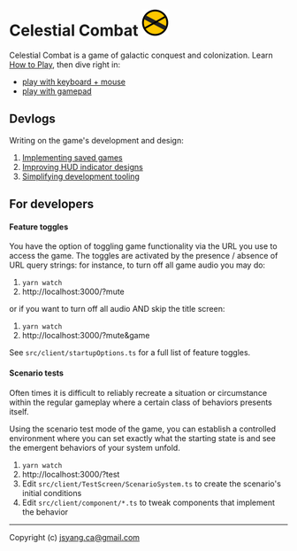 # Celestial Combat ![](favicon.png)

Celestial Combat is a game of galactic conquest and colonization. 
Learn [How to Play](http://jsyang.ca/celestial/how-to-play), then dive right in:
- [play with  keyboard + mouse](http://jsyang.ca/celestial)
- [play with gamepad](http://jsyang.ca/celestial?gamepad)

## Devlogs

Writing on the game's development and design:

1. [Implementing saved games](devlog/saved-games.md)
2. [Improving HUD indicator designs](devlog/hud-indicators.md)
3. [Simplifying development tooling](devlog/tooling.md)

## For developers

#### Feature toggles

You have the option of toggling game functionality via the URL you use to access the game.
The toggles are activated by the presence / absence of URL query strings: for instance,
to turn off all game audio you may do:
 
1. `yarn watch`
1. http://localhost:3000/?mute

or if you want to turn off all audio AND skip the title screen:

1. `yarn watch`
1. http://localhost:3000/?mute&game

See `src/client/startupOptions.ts` for a full list of feature toggles.

#### Scenario tests

Often times it is difficult to reliably recreate a situation or circumstance
within the regular gameplay where a certain class of behaviors presents itself.

Using the scenario test mode of the game, you can establish a controlled environment 
where you can set exactly what the starting state is and see the emergent behaviors of
your system unfold.

1. `yarn watch`
2. http://localhost:3000/?test
3. Edit `src/client/TestScreen/ScenarioSystem.ts` to create the scenario's initial conditions
4. Edit `src/client/component/*.ts` to tweak components that implement the behavior 

---

Copyright (c) jsyang.ca@gmail.com
